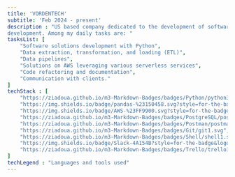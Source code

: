 ```yaml
---
title: 'VORDENTECH'
subtitle: 'Feb 2024 - present'
description : "US based company dedicated to the development of software solutions related to Data Engineering, ETL processes, and web
development. Among my daily tasks are: "
tasksList: [
    "Software solutions development with Python",
    "Data extraction, transformation, and loading (ETL)",
    "Data pipelines",
    "Solutions on AWS leveraging various serverless services",
    "Code refactoring and documentation",
    "Communication with clients."
]
techStack : [
    "https://ziadoua.github.io/m3-Markdown-Badges/badges/Python/python3.svg", 
    "https://img.shields.io/badge/pandas-%23150458.svg?style=for-the-badge&logo=pandas&logoColor=white", 
    "https://img.shields.io/badge/AWS-%23FF9900.svg?style=for-the-badge&logo=amazon-aws&logoColor=white",
    "https://ziadoua.github.io/m3-Markdown-Badges/badges/PostgreSQL/postgresql1.svg",
    "https://ziadoua.github.io/m3-Markdown-Badges/badges/Postman/postman1.svg",
    "https://ziadoua.github.io/m3-Markdown-Badges/badges/Git/git1.svg",
    "https://ziadoua.github.io/m3-Markdown-Badges/badges/Shell/shell1.svg",
    "https://img.shields.io/badge/Slack-4A154B?style=for-the-badge&logo=slack&logoColor=white",
    "https://ziadoua.github.io/m3-Markdown-Badges/badges/Trello/trello1.svg"
]
techLegend : "Languages and tools used"
---
```


